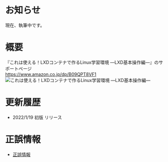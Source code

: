 # お知らせ

現在、執筆中です。

# 概要

『これは使える！LXDコンテナで作るLinux学習環境 ―LXD基本操作編―』のサポートページ  
https://www.amazon.co.jp/dp/B09QPT8VF1  
![これは使える！LXDコンテナで作るLinux学習環境 ―LXD基本操作編―](https://images-na.ssl-images-amazon.com/images/P/B09QPT8VF1.09.MZZZZZZZ.jpg)

# 更新履歴

- 2022/1/19 初版 リリース

# 正誤情報

- [正誤情報](/eratta.md)
